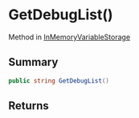 # GetDebugList()

Method in [InMemoryVariableStorage](/api/csharp/yarn.unity.inmemoryvariablestorage.md)

## Summary



```csharp
public string GetDebugList()
```

## Returns



